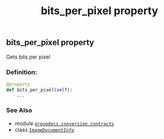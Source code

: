 ﻿---
title: bits_per_pixel property
second_title: GroupDocs.Conversion for Python via .NET API References
description: 
type: docs
weight: 30
url: /python-net/groupdocs.conversion.contracts/imagedocumentinfo/bits_per_pixel/
is_root: false
---

## bits_per_pixel property


Gets bits per pixel
### Definition:
```python
@property
def bits_per_pixel(self):
    ...
```

### See Also
* module [`groupdocs.conversion.contracts`](../../)
* class [`ImageDocumentInfo`](/conversion/python-net/groupdocs.conversion.contracts/imagedocumentinfo)
